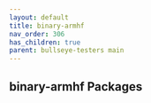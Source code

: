 ```yaml
---
layout: default
title: binary-armhf
nav_order: 306
has_children: true
parent: bullseye-testers main
---
```


## binary-armhf Packages
